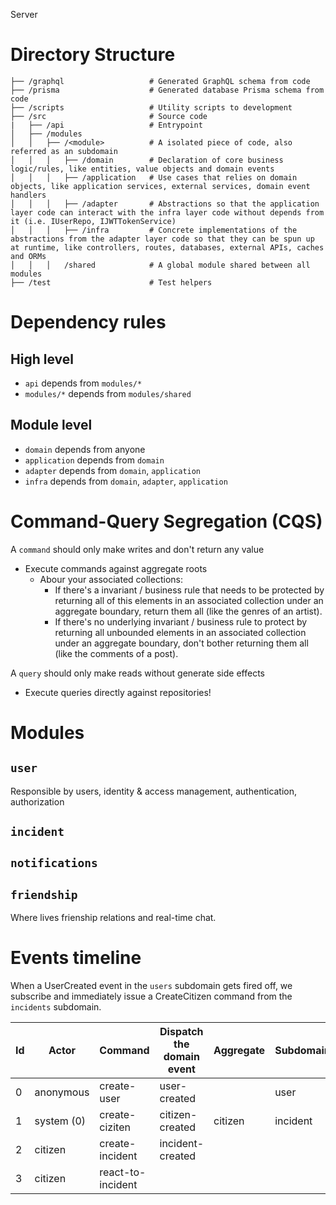 Server

<!--
reference graphql+dataloader architecture (nao dar ctrl+c/ctrl+v): code ~/dev/@clones/rbaf-graphql-api
reference DDD repo architecture (nao dar ctrl+c/ctrl+v): code ~/dev/@clones/ddd-forum
  - quebrando em projetos/deploys diferentes: code ~/dev/metis/packages/_node-microservices-ddd
-->

# Directory Structure

```
├── /graphql                   # Generated GraphQL schema from code 
├── /prisma                    # Generated database Prisma schema from code
├── /scripts                   # Utility scripts to development
├── /src                       # Source code
|   ├── /api                   # Entrypoint
│   ├── /modules
│   │   ├── /<module>          # A isolated piece of code, also referred as an subdomain
│   │   │   ├── /domain        # Declaration of core business logic/rules, like entities, value objects and domain events
│   │   │   ├── /application   # Use cases that relies on domain objects, like application services, external services, domain event handlers
│   │   │   ├── /adapter       # Abstractions so that the application layer code can interact with the infra layer code without depends from it (i.e. IUserRepo, IJWTTokenService)
│   │   │   ├── /infra         # Concrete implementations of the abstractions from the adapter layer code so that they can be spun up at runtime, like controllers, routes, databases, external APIs, caches and ORMs
│   │   │   /shared            # A global module shared between all modules
├── /test                      # Test helpers
```

# Dependency rules

## High level

- `api` depends from `modules/*`
- `modules/*` depends from `modules/shared`

## Module level

- `domain` depends from anyone
- `application` depends from `domain`
- `adapter` depends from `domain`, `application`
- `infra` depends from `domain`, `adapter`, `application`

# Command-Query Segregation (CQS)

A `command` should only make writes and don't return any value

- Execute commands against aggregate roots
  - Abour your associated collections:
    - If there's a invariant / business rule that needs to be protected by returning all of this elements in an associated collection under an aggregate boundary, return them all (like the genres of an artist).
    - If there's no underlying invariant / business rule to protect by returning all unbounded elements in an associated collection under an aggregate boundary, don't bother returning them all (like the comments of a post).

A `query` should only make reads without generate side effects

- Execute queries directly against repositories!

# Modules

## `user`

Responsible by users, identity & access management, authentication, authorization

## `incident`

## `notifications`

## `friendship`

Where lives frienship relations and real-time chat.

# Events timeline

When a UserCreated event in the `users` subdomain gets fired off, we subscribe and immediately issue a CreateCitizen command from the `incidents` subdomain.

| Id  | Actor      | Command           | Dispatch the domain event | Aggregate | Subdomain |
| --- | ---------- | ----------------- | ------------------------- | --------- | --------- |
| 0   | anonymous  | create-user       | user-created              |           | user      |
| 1   | system (0) | create-ciziten    | citizen-created           | citizen   | incident  |
| 2   | citizen    | create-incident   | incident-created          |           |           |
| 3   | citizen    | react-to-incident |                           |           |           |
